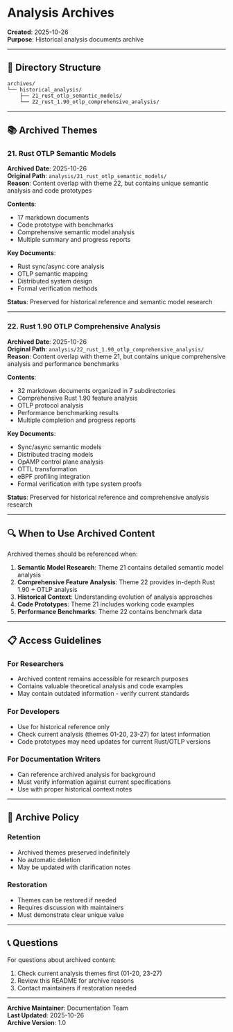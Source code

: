 # Analysis Archives

**Created**: 2025-10-26  
**Purpose**: Historical analysis documents archive

---

## 📂 Directory Structure

```text
archives/
└── historical_analysis/
    ├── 21_rust_otlp_semantic_models/
    └── 22_rust_1.90_otlp_comprehensive_analysis/
```

---

## 📚 Archived Themes

### 21. Rust OTLP Semantic Models

**Archived Date**: 2025-10-26  
**Original Path**: `analysis/21_rust_otlp_semantic_models/`  
**Reason**: Content overlap with theme 22, but contains unique semantic analysis and code prototypes

**Contents**:

- 17 markdown documents
- Code prototype with benchmarks
- Comprehensive semantic model analysis
- Multiple summary and progress reports

**Key Documents**:

- Rust sync/async core analysis
- OTLP semantic mapping
- Distributed system design
- Formal verification methods

**Status**: Preserved for historical reference and semantic model research

---

### 22. Rust 1.90 OTLP Comprehensive Analysis

**Archived Date**: 2025-10-26  
**Original Path**: `analysis/22_rust_1.90_otlp_comprehensive_analysis/`  
**Reason**: Content overlap with theme 21, but contains unique comprehensive analysis and performance benchmarks

**Contents**:

- 32 markdown documents organized in 7 subdirectories
- Comprehensive Rust 1.90 feature analysis
- OTLP protocol analysis
- Performance benchmarking results
- Multiple completion and progress reports

**Key Documents**:

- Sync/async semantic models
- Distributed tracing models
- OpAMP control plane analysis
- OTTL transformation
- eBPF profiling integration
- Formal verification with type system proofs

**Status**: Preserved for historical reference and comprehensive analysis research

---

## 🔍 When to Use Archived Content

Archived themes should be referenced when:

1. **Semantic Model Research**: Theme 21 contains detailed semantic model analysis
2. **Comprehensive Feature Analysis**: Theme 22 provides in-depth Rust 1.90 + OTLP analysis
3. **Historical Context**: Understanding evolution of analysis approaches
4. **Code Prototypes**: Theme 21 includes working code examples
5. **Performance Benchmarks**: Theme 22 contains benchmark data

---

## 📋 Access Guidelines

### For Researchers

- Archived content remains accessible for research purposes
- Contains valuable theoretical analysis and code examples
- May contain outdated information - verify current standards

### For Developers

- Use for historical reference only
- Check current analysis (themes 01-20, 23-27) for latest information
- Code prototypes may need updates for current Rust/OTLP versions

### For Documentation Writers

- Can reference archived analysis for background
- Must verify information against current specifications
- Use with proper historical context notes

---

## 🔄 Archive Policy

### Retention

- Archived themes preserved indefinitely
- No automatic deletion
- May be updated with clarification notes

### Restoration

- Themes can be restored if needed
- Requires discussion with maintainers
- Must demonstrate clear unique value

---

## 📞 Questions

For questions about archived content:

1. Check current analysis themes first (01-20, 23-27)
2. Review this README for archive reasons
3. Contact maintainers if restoration needed

---

**Archive Maintainer**: Documentation Team  
**Last Updated**: 2025-10-26  
**Archive Version**: 1.0

